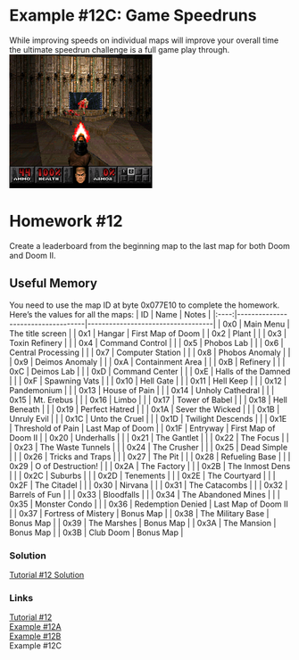 # Example #12C: Game Speedruns
While improving speeds on individual maps will improve your overall time the ultimate speedrun challenge is a full game play through.<br>
![Doom II First level](Doom_II_Level_1.png)<br>
# Homework #12
Create a leaderboard from the beginning map to the last map for both Doom and Doom II.
## Useful Memory
You need to use the map ID at byte 0x077E10 to complete the homework. Here’s the values for all the maps:
| ID | Name | Notes |
|:----:|-----------------------------------|-----------------------------------|
| 0x0 | Main Menu | The title screen |
| 0x1 | Hangar | First Map of Doom |
| 0x2 | Plant |  |
| 0x3 | Toxin Refinery |  |
| 0x4 | Command Control |  |
| 0x5 | Phobos Lab |  |
| 0x6 | Central Processing |  |
| 0x7 | Computer Station |  |
| 0x8 | Phobos Anomaly |  |
| 0x9 | Deimos Anomaly |  |
| 0xA | Containment Area |  |
| 0xB | Refinery |  |
| 0xC | Deimos Lab |  |
| 0xD | Command Center |  |
| 0xE | Halls of the Damned |  |
| 0xF | Spawning Vats |  |
| 0x10 | Hell Gate |  |
| 0x11 | Hell Keep |  |
| 0x12 | Pandemonium |  |
| 0x13 | House of Pain |  |
| 0x14 | Unholy Cathedral |  |
| 0x15 | Mt. Erebus |  |
| 0x16 | Limbo |  |
| 0x17 | Tower of Babel |  |
| 0x18 | Hell Beneath |  |
| 0x19 | Perfect Hatred |  |
| 0x1A | Sever the Wicked |  |
| 0x1B | Unruly Evil |  |
| 0x1C | Unto the Cruel |  |
| 0x1D | Twilight Descends |  |
| 0x1E | Threshold of Pain | Last Map of Doom |
| 0x1F | Entryway | First Map of Doom II |
| 0x20 | Underhalls |  |
| 0x21 | The Gantlet |  |
| 0x22 | The Focus |  |
| 0x23 | The Waste Tunnels |  |
| 0x24 | The Crusher |  |
| 0x25 | Dead Simple |  |
| 0x26 | Tricks and Traps |  |
| 0x27 | The Pit |  |
| 0x28 | Refueling Base |  |
| 0x29 | O of Destruction! |  |
| 0x2A | The Factory |  |
| 0x2B | The Inmost Dens |  |
| 0x2C | Suburbs |  |
| 0x2D | Tenements |  |
| 0x2E | The Courtyard |  |
| 0x2F | The Citadel |  |
| 0x30 | Nirvana |  |
| 0x31 | The Catacombs |  |
| 0x32 | Barrels of Fun |  |
| 0x33 | Bloodfalls |  |
| 0x34 | The Abandoned Mines |  |
| 0x35 | Monster Condo |  |
| 0x36 | Redemption Denied | Last Map of Doom II |
| 0x37 | Fortress of Mistery | Bonus Map |
| 0x38 | The Military Base | Bonus Map |
| 0x39 | The Marshes | Bonus Map |
| 0x3A | The Mansion | Bonus Map |
| 0x3B | Club Doom | Bonus Map |
### Solution
[Tutorial #12 Solution](./Solution/readme.md)<br>
### Links
[Tutorial #12](readme.md)<br>
[Example #12A](Example_12A.md)<br>
[Example #12B](Example_12B.md)<br>
Example #12C